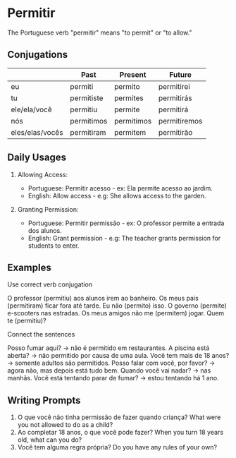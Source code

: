 # Permitir

The Portuguese verb "permitir" means "to permit" or "to allow."

## Conjugations

|                 | Past       | Present    | Future       |
| --------------- | ---------- | ---------- | ------------ |
| eu              | permiti    | permito    | permitirei   |
| tu              | permitiste | permites   | permitirás   |
| ele/ela/você    | permitiu   | permite    | permitirá    |
| nós             | permitimos | permitimos | permitiremos |
| eles/elas/vocês | permitiram | permitem   | permitirão   |

## Daily Usages

1. Allowing Access:

   - Portuguese: Permitir acesso - ex: Ela permite acesso ao jardim.
   - English: Allow access - e.g: She allows access to the garden.

2. Granting Permission:

   - Portuguese: Permitir permissão - ex: O professor permite a entrada dos alunos.
   - English: Grant permission - e.g: The teacher grants permission for students to enter.

## Examples

Use correct verb conjugation

O professor (permitiu) aos alunos irem ao banheiro.
Os meus pais (permitiram) ficar fora até tarde.
Eu não (permito) isso.
O governo (permite) e-scooters nas estradas.
Os meus amigos não me (permitem) jogar.
Quem te (permitiu)?

Connect the sentences

Posso fumar aqui? -> não é permitido em restaurantes.
A piscina está aberta? -> não permitido por causa de uma aula.
Você tem mais de 18 anos? -> somente adultos são permitidos.
Posso falar com você, por favor? -> agora não, mas depois está tudo bem.
Quando você vai nadar? -> nas manhãs.
Você está tentando parar de fumar? -> estou tentando há 1 ano.

## Writing Prompts

1. O que você não tinha permissão de fazer quando criança? What were you not allowed to do as a child?
2. Ao completar 18 anos, o que você pode fazer? When you turn 18 years old, what can you do?
3. Você tem alguma regra própria? Do you have any rules of your own?
